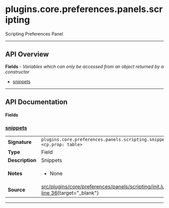 # plugins.core.preferences.panels.scripting

Scripting Preferences Panel

---

## API Overview
**Fields** - _Variables which can only be accessed from an object returned by a constructor_
 * [snippets](#snippets)


---

## API Documentation

#### Fields


### [snippets](#snippets)

|                                             |                                                                                     |
| --------------------------------------------|-------------------------------------------------------------------------------------|
| **Signature**                               | `plugins.core.preferences.panels.scripting.snippets <cp.prop: table>`                                                                    |
| **Type**                                    | Field                                                                     |
| **Description**                             | Snippets                                                                     |
| **Notes**                                   | <ul><li>None</li></ul> |
| **Source**                                  | [src/plugins/core/preferences/panels/scripting/init.lua line 36](https://github.com/CommandPost/CommandPost/blob/develop/src/plugins/core/preferences/panels/scripting/init.lua#L36){target="_blank"} |

---

